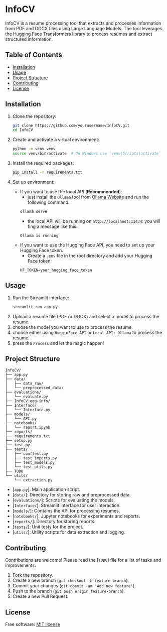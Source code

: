 # InfoCV

InfoCV is a resume processing tool that extracts and processes information from PDF and DOCX files using Large Language Models. The tool leverages the Hugging Face Transformers library to process resumes and extract structured information.

## Table of Contents

- [Installation](#installation)
- [Usage](#usage)
- [Project Structure](#project-structure)
- [Contributing](#contributing)
- [License](#license)

## Installation

1. Clone the repository:
    ```sh
    git clone https://github.com/yourusername/InfoCV.git
    cd InfoCV
    ```

2. Create and activate a virtual environment:
    ```sh
    python -m venv venv
    source venv/bin/activate  # On Windows use `venv\Scripts\activate`
    ```

3. Install the required packages:
    ```sh
    pip install -r requirements.txt
    ```

4. Set up environment:
   - If you want to use the local API (**Recommended**):
        - just install the `Ollama` tool from [Ollama Website](https://ollama.com/)
        and run the following command:
        ```sh
        ollama serve
        ```
        - the local API will be running on `http://localhost:11434`: you will fing a message like this:
        ```plaintext
        Ollama is running
        ```
    - If you want to use the Hugging Face API, you need to set up your Hugging Face token.
        - Create a `.env` file in the root directory and add your Hugging Face token:
        ```env
        HF_TOKEN=your_hugging_face_token
        ```

## Usage

1. Run the Streamlit interface:
    ```sh
    streamlit run app.py
    ```
2. Upload a resume file (PDF or DOCX) and select a model to process the resume.
3. choose the model you want to use to process the resume.
4. choose either using `HugginFace API` or `Local API: Ollama` to process the resume.
5. press the `Process` and let the magic happen!

## Project Structure

```plaintext
InfoCV/
├── app.py
├── data/
│   ├── data_raw/
│   └── preprocessed_data/
├── evaluations/
│   └── evaluate.py
├── InfoCV.egg-info/
├── Interface/
│   └── Interface.py
├── models/
│   └── API.py
├── notebooks/
│   └── raport.ipynb
├── reports/
├── requirements.txt
├── setup.py
├── test.py
├── tests/
│   ├── conftest.py
│   ├── test_imports.py
│   ├── test_models.py
│   └── test_utils.py
├── TODO
└── utils/
    └── extraction.py
```

- [`app.py`]: Main application script.
- [`data/`]: Directory for storing raw and preprocessed data.
- [`evaluations/`]: Scripts for evaluating the models.
- [`Interface/`]: Streamlit interface for user interaction.
- [`models/`]: Contains the API for processing resumes.
- [`notebooks/`]: Jupyter notebooks for experiments and reports.
- [`reports/`]: Directory for storing reports.
- [`tests/`]: Unit tests for the project.
- [`utils/`]: Utility scripts for data extraction and logging.

## Contributing

Contributions are welcome! Please read the [`TODO`] file for a list of tasks and improvements.

1. Fork the repository.
2. Create a new branch (`git checkout -b feature-branch`).
3. Commit your changes (`git commit -am 'Add new feature'`).
4. Push to the branch (`git push origin feature-branch`).
5. Create a new Pull Request.

## License
Free software: [MIT license](LICENSE)
